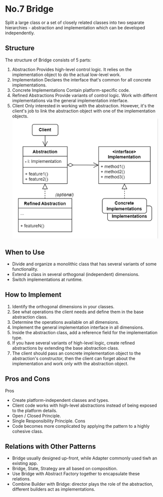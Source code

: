 # No.7 Bridge
Split a large class or a set of closely related classes into two separate hierarchies - abstraction and implementation which can be developed independently.

## Structure
The structure of Bridge consists of 5 parts:
1. Abstraction
  Provides high-level control logic. It relies on the implementation object to do the actual low-level work.
2. Implementation
  Declares the interface that's common for all concrete implementations.
3. Concrete Implementations
  Contain platform-specific code.
4. Refined Abstractions
  Provide variants of control logic. Work with differnt implementations via the general implementation interface.
5. Client
  Only interested in working with the abstraction. However, it's the client's job to link the abstraction object with one of the implementation objects.
![avatar](structure.png)

## When to Use
- Divide and organize a monolithic class that has several variants of some functionality.
- Extend a class in several orthogonal (independent) dimensions.
- Switch implementations at runtime.

## How to Implement
1. Identify the orthogonal dimensions in your classes.
2. See what operations the client needs and define them in the base abstraction class.
3. Determine the operations available on all dimensions.
4. Implement the general implementation interface in all dimensions.
5. Inside the abstraction class, add a reference field for the implementation type.
6. If you have several variants of high-level logic, create refined abstractions by extending the base abstraction class.
7. The client should pass an concrete implementation object to the abstraction's constructor, then the client can forget about the implementation and work only with the abstraction object.

## Pros and Cons
Pros
- Create platform-independent classes and types.
- Client code works with high-level abstractions instead of being exposed to the platform details.
- Open / Closed Principle.
- Single Responsibility Principle.
Cons
- Code becomes more complicated by applying the pattern to a highly cohesive class.

## Relations with Other Patterns
- Bridge usually designed up-front, while Adapter commonly used tiwh an existing app.
- Bridge, State, Strategy are all based on composition.
- Use Bridge with Abstract Factory together to encapsulate these relations.
- Combine Builder with Bridge: director plays the role of the abstraction, different builders act as implementations.
